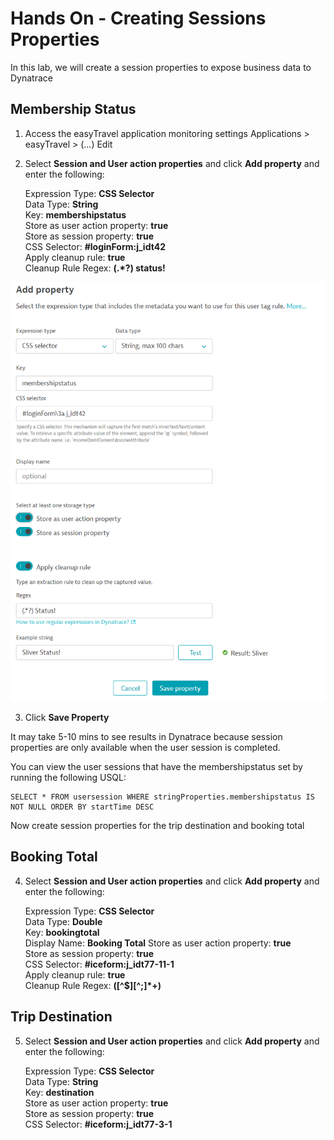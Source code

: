 # Hands On - Creating Sessions Properties

In this lab, we will create a session properties to expose business data to Dynatrace

## Membership Status

1) Access the easyTravel application monitoring settings
  Applications > easyTravel > (...) Edit

2) Select **Session and User action properties** and click **Add property** and enter the following:

   Expression Type: **CSS Selector**  
   Data Type: **String**  
   Key:  **membershipstatus**  
   Store as user action property: **true**  
   Store as session property: **true**  
   CSS Selector:  **#loginForm\:j_idt42**  
   Apply cleanup rule: **true**  
   Cleanup Rule Regex: **(.*?) status!**  

![User Session Property Config](/img/usersession-config.PNG)

3) Click **Save Property**

It may take 5-10 mins to see results in Dynatrace because session properties are only available when the user session is completed.

You can view the user sessions that have the membershipstatus set  by running the following USQL: 

    SELECT * FROM usersession WHERE stringProperties.membershipstatus IS NOT NULL ORDER BY startTime DESC

Now create session properties for the trip destination and booking total

## Booking Total

4) Select **Session and User action properties** and click **Add property** and enter the following:

   Expression Type: **CSS Selector**  
   Data Type: **Double**  
   Key:  **bookingtotal**  
   Display Name: **Booking Total**
   Store as user action property: **true**  
   Store as session property: **true**  
   CSS Selector:  **#iceform\:j_idt77-11-1**  
   Apply cleanup rule: **true**  
   Cleanup Rule Regex: **([^$][^;]*+)**  
   
## Trip Destination

5) Select **Session and User action properties** and click **Add property** and enter the following:

   Expression Type: **CSS Selector**  
   Data Type: **String**  
   Key:  **destination**  
   Store as user action property: **true**  
   Store as session property: **true**  
   CSS Selector:  **#iceform\:j_idt77-3-1**  
